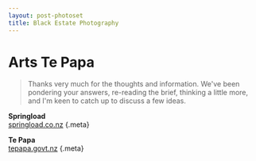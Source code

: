 ```yaml
---
layout: post-photoset
title: Black Estate Photography
---
```


# Arts Te Papa

> Thanks very much for the thoughts and information. We've been pondering your answers, re-reading the brief, thinking a little more, and I'm keen to catch up to discuss a few ideas.

__Springload__  
[springload.co.nz](http://www.springload.co.nz)
{.meta}

__Te Papa__  
[tepapa.govt.nz](http://www.tepapa.govt.nz)
{.meta}